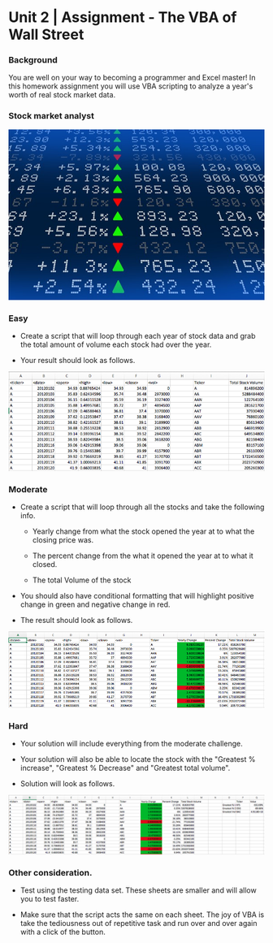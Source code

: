# Unit 2 | Assignment - The VBA of Wall Street

### Background

You are well on your way to becoming a programmer and Excel master! In this homework assignment you will use VBA scripting to analyze a year's worth of real stock market data.

### Stock market analyst

![stock Market](Images/stockmarket.jpg)

### Easy

* Create a script that will loop through each year of stock data and grab the total amount of volume each stock had over the year.

* Your result should look as follows.

![easy_solution](Images/easy_solution.png)

### Moderate

* Create a script that will loop through all the stocks and take the following info.

   * Yearly change from what the stock opened the year at to what the closing price was.

   * The percent change from the what it opened the year at to what it closed.

   * The total Volume of the stock

* You should also have conditional formatting that will highlight positive change in green and negative change in red.

* The result should look as follows.

![moderate_solution](Images/moderate_solution.png)

### Hard

* Your solution will include everything from the moderate challenge.

* Your solution will also be able to locate the stock with the "Greatest % increase", "Greatest % Decrease" and "Greatest total volume".

* Solution will look as follows.

![hard_solution](Images/hard_solution.png)

### Other consideration.

* Test using the testing data set. These sheets are smaller and will allow you to test faster. 

* Make sure that the script acts the same on each sheet. The joy of VBA is take the tediousness out of repetitive task and run over and over again with a click of the button.

